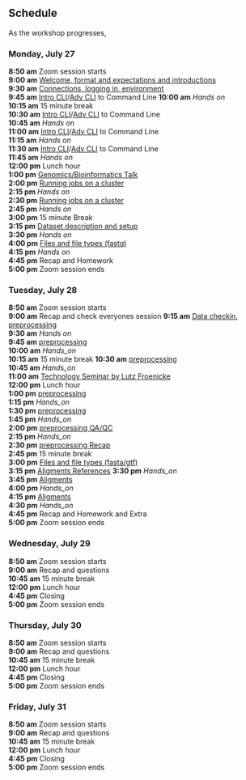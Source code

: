 ## Schedule

As the workshop progresses,

### Monday, July 27

**8:50 am**  Zoom session starts    
**9:00 am**  [Welcome, format and expectations and introductions](welcome)    
**9:30 am**  [Connections, logging in, environment](../prerequisites/cli/logging-in)  
**9:45 am**  [Intro CLI](../prerequisites/cli/command-line-intro)/[Adv CLI](../prerequisites/cli/advanced-command-line) to Command Line
**10:00 am**   _Hands on_   
**10:15 am**  15 minute break  
**10:30 am**  [Intro CLI](../prerequisites/cli/command-line-intro)/[Adv CLI](../prerequisites/cli/advanced-command-line) to Command Line    
**10:45 am**   _Hands on_   
**11:00 am**  [Intro CLI](../prerequisites/cli/command-line-intro)/[Adv CLI](../prerequisites/cli/advanced-command-line) to Command Line    
**11:15 am**   _Hands on_     
**11:30 am**  [Intro CLI](../prerequisites/cli/command-line-intro)/[Adv CLI](../prerequisites/cli/advanced-command-line) to Command Line    
**11:45 am**   _Hands on_     
**12:00 pm** Lunch hour       
**1:00 pm**  [Genomics/Bioinformatics Talk](https://raw.githubusercontent.com/ucdavis-bioinformatics-training/ucdavis-bioinformatics-training.presentations/master/genomics/Genomics_a_perspective_May_2020.pdf)  
**2:00 pm**    [Running jobs on a cluster](../prerequisites/cli/cluster)    
**2:15 pm**     _Hands on_  
**2:30 pm**    [Running jobs on a cluster](../prerequisites/cli/cluster)    
**2:45 pm**     _Hands on_   
**3:00 pm**     15 minute Break    
**3:15 pm**   [Dataset description and setup](../data_reduction/project_setup)   
**3:30 pm**     _Hands on_    
**4:00 pm**   [Files and file types (fastq)](../data_reduction/filetypes)    
**4:15 pm**   _Hands on_          
**4:45 pm**  Recap and Homework       
**5:00 pm**  Zoom session ends        

### Tuesday, July 28

**8:50 am**  Zoom session starts  
**9:00 am** Recap and check everyones session
**9:15 am** [Data checkin, preprocessing](../data_reduction/preproc_htstream)     
**9:30 am**   _Hands on_          
**9:45 am**     [preprocessing](../data_reduction/preproc_htstream)    
**10:00 am**    _Hands_on_    
**10:15 am**   15 minute break
**10:30 am**    [preprocessing](../data_reduction/preproc_htstream)      
**10:45 am**    _Hands_on_     
**11:00 am**     [Technology Seminar by Lutz Froenicke]()  
**12:00 pm** Lunch hour      
**1:00 pm**    [preprocessing](../data_reduction/preproc_htstream)      
**1:15 pm**    _Hands_on_     
**1:30 pm**    [preprocessing](../data_reduction/preproc_htstream)      
**1:45 pm**    _Hands_on_     
**2:00 pm**    [preprocessing QA/QC](../data_reduction/preproc_htstream)      
**2:15 pm**    _Hands_on_     
**2:30 pm**     [preprocessing Recap](../data_reduction/preproc_htstream)      
**2:45 pm**  15 minute break   
**3:00 pm**   [Files and file types (fasta/gtf)](../data_reduction/filetypes)     
**3:15 pm**  [Aligments References](../data_reduction/alignment)
**3:30 pm**    _Hands_on_     
**3:45 pm**  [Aligments](../data_reduction/alignment)   
**4:00 pm**    _Hands_on_     
**4:15 pm**  [Aligments](../data_reduction/alignment)    
**4:30 pm**    _Hands_on_     
**4:45 pm**  Recap and Homework and Extra    
**5:00 pm**  Zoom session ends   

### Wednesday, July 29

**8:50 am**  Zoom session starts  
**9:00 am** Recap and questions  
**10:45 am**   15 minute break  
**12:00 pm** Lunch hour    
**4:45 pm** Closing  
**5:00  pm**  Zoom session ends  

### Thursday, July 30

**8:50 am**  Zoom session starts  
**9:00 am** Recap and questions  
**10:45 am**   15 minute break  
**12:00 pm** Lunch hour    
**4:45 pm** Closing  
**5:00 pm**  Zoom session ends  

### Friday, July 31

**8:50 am**  Zoom session starts  
**9:00 am** Recap and questions  
**10:45 am**   15 minute break  
**12:00 pm** Lunch hour    
**4:45 pm** Closing  
**5:00 pm**  Zoom session ends  
